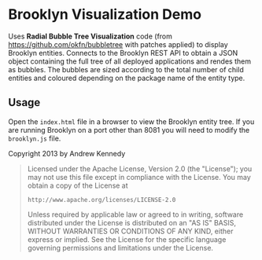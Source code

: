 Brooklyn Visualization Demo
===========================

Uses **Radial Bubble Tree Visualization** code (from https://github.com/okfn/bubbletree with patches applied) to display Brooklyn
entities. Connects to the Brooklyn REST API to obtain a JSON object containing the full tree of all deployed applications and rendes them
as bubbles. The bubbles are sized according to the total number of child entities and coloured depending on the package name of
the entity type.

## Usage

Open the `index.html` file in a browser to view the Brooklyn entity tree. If you are running Brooklyn on a port other than
8081 you will need to modify the `brooklyn.js` file.

Copyright 2013 by Andrew Kennedy

> Licensed under the Apache License, Version 2.0 (the "License");
> you may not use this file except in compliance with the License.
> You may obtain a copy of the License at
> 
>     http://www.apache.org/licenses/LICENSE-2.0
> 
> Unless required by applicable law or agreed to in writing, software
> distributed under the License is distributed on an "AS IS" BASIS,
> WITHOUT WARRANTIES OR CONDITIONS OF ANY KIND, either express or implied.
> See the License for the specific language governing permissions and
> limitations under the License.
